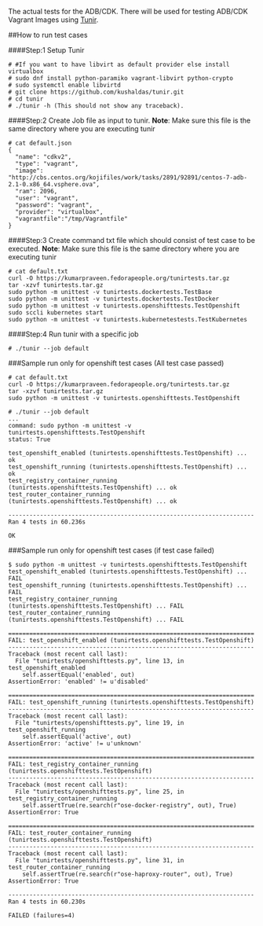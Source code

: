 The actual tests for the ADB/CDK. There will be used for testing ADB/CDK Vagrant Images using [Tunir](http://tunir.rtfd.org).


##How to run test cases


####Step:1 Setup Tunir

```
# #If you want to have libvirt as default provider else install virtualbox
# sudo dnf install python-paramiko vagrant-libvirt python-crypto
# sudo systemctl enable libvirtd
# git clone https://github.com/kushaldas/tunir.git
# cd tunir
# ./tunir -h (This should not show any traceback).
```

####Step:2 Create Job file as input to tunir. 
       **Note**: Make sure this file is the same directory where you are executing tunir

```
# cat default.json
{
  "name": "cdkv2",
  "type": "vagrant",
  "image": "http://cbs.centos.org/kojifiles/work/tasks/2891/92891/centos-7-adb-2.1-0.x86_64.vsphere.ova",
  "ram": 2096,
  "user": "vagrant",
  "password": "vagrant",
  "provider": "virtualbox",
  "vagrantfile":"/tmp/Vagrantfile"
}
```

####Step:3 Create command txt file which should consist of test case to be executed. 
       **Note**: Make sure this file is the same directory where you are executing tunir

```
# cat default.txt
curl -O https://kumarpraveen.fedorapeople.org/tunirtests.tar.gz
tar -xzvf tunirtests.tar.gz
sudo python -m unittest -v tunirtests.dockertests.TestBase
sudo python -m unittest -v tunirtests.dockertests.TestDocker
sudo python -m unittest -v tunirtests.openshifttests.TestOpenshift
sudo sccli kubernetes start
sudo python -m unittest -v tunirtests.kubernetestests.TestKubernetes
```

####Step:4 Run tunir with a specific job

```
# ./tunir --job default
```


###Sample run only for openshift test cases (All test case passed)

```
# cat default.txt
curl -O https://kumarpraveen.fedorapeople.org/tunirtests.tar.gz
tar -xzvf tunirtests.tar.gz
sudo python -m unittest -v tunirtests.openshifttests.TestOpenshift

# ./tunir --job default
...
command: sudo python -m unittest -v tunirtests.openshifttests.TestOpenshift
status: True

test_openshift_enabled (tunirtests.openshifttests.TestOpenshift) ... ok
test_openshift_running (tunirtests.openshifttests.TestOpenshift) ... ok
test_registry_container_running (tunirtests.openshifttests.TestOpenshift) ... ok
test_router_container_running (tunirtests.openshifttests.TestOpenshift) ... ok

----------------------------------------------------------------------
Ran 4 tests in 60.236s

OK
```

###Sample run only for openshift test cases (if test case failed) 

```
$ sudo python -m unittest -v tunirtests.openshifttests.TestOpenshift
test_openshift_enabled (tunirtests.openshifttests.TestOpenshift) ... FAIL
test_openshift_running (tunirtests.openshifttests.TestOpenshift) ... FAIL
test_registry_container_running (tunirtests.openshifttests.TestOpenshift) ... FAIL
test_router_container_running (tunirtests.openshifttests.TestOpenshift) ... FAIL

======================================================================
FAIL: test_openshift_enabled (tunirtests.openshifttests.TestOpenshift)
----------------------------------------------------------------------
Traceback (most recent call last):
  File "tunirtests/openshifttests.py", line 13, in test_openshift_enabled
    self.assertEqual('enabled', out)
AssertionError: 'enabled' != u'disabled'

======================================================================
FAIL: test_openshift_running (tunirtests.openshifttests.TestOpenshift)
----------------------------------------------------------------------
Traceback (most recent call last):
  File "tunirtests/openshifttests.py", line 19, in test_openshift_running
    self.assertEqual('active', out)
AssertionError: 'active' != u'unknown'

======================================================================
FAIL: test_registry_container_running (tunirtests.openshifttests.TestOpenshift)
----------------------------------------------------------------------
Traceback (most recent call last):
  File "tunirtests/openshifttests.py", line 25, in test_registry_container_running
    self.assertTrue(re.search(r"ose-docker-registry", out), True)
AssertionError: True

======================================================================
FAIL: test_router_container_running (tunirtests.openshifttests.TestOpenshift)
----------------------------------------------------------------------
Traceback (most recent call last):
  File "tunirtests/openshifttests.py", line 31, in test_router_container_running
    self.assertTrue(re.search(r"ose-haproxy-router", out), True)
AssertionError: True

----------------------------------------------------------------------
Ran 4 tests in 60.230s

FAILED (failures=4)
```
